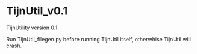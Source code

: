 TijnUtil_v0.1
=============

TijnUtility version 0.1

Run TijnUtil_filegen.py before running TijnUtil itself, otherwhise TijnUtil will crash.
